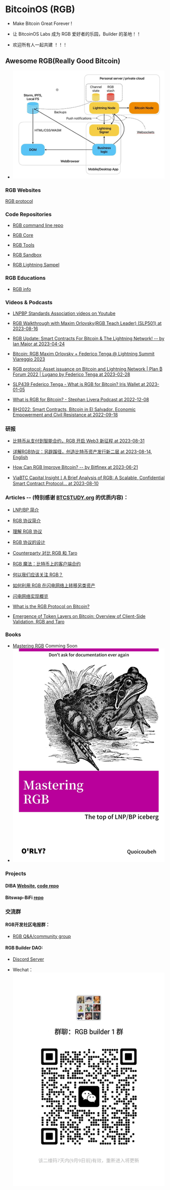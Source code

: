 
# BitcoinOS (RGB) 

- Make Bitcoin Great Forever ! 

- 让 BitcoinOS Labs 成为 RGB 爱好者的乐园，Builder 的圣地！！

- 欢迎所有人一起共建 ！！！

## Awesome RGB(Really Good Bitcoin)

- ![avatar](./images/web4.jpg)


### RGB Websites

[RGB protocol](https://rgb.tech/)

### Code Repositories
    
- [RGB command line repo](https://github.com/RGB-WG/rgb)

- [RGB Core](https://github.com/RGB-WG/rgb-core)
  
- [RGB Tools](https://github.com/RGB-Tools)
  
- [RGB Sandbox](https://github.com/RGB-Tools/rgb-sandbox)
  
- [RGB Lightning Sampel](https://github.com/RGB-Tools/rgb-lightning-sample)
    
### RGB Educations

- [RGB info](https://rgb.info/)
  
### Videos & Podcasts

- [LNPBP Standards Association videos on Youtube](https://www.youtube.com/@LNPBP)

- [RGB Walkthrough with Maxim Orlovsky(RGB Teach Leader) (SLP501) at 2023-08-16](https://www.youtube.com/watch?v=O3_lNNopDJ0&t=747s)

- [RGB Update: Smart Contracts For Bitcoin & The Lightning Network! -- by Ian Major at 2023-04-24](https://www.youtube.com/watch?v=y2Ak970WpkA)

- [Bitcoin: RGB Maxim Orlovsky + Federico Tenga @ Lightning Summit Viareggio 2023](https://www.youtube.com/watch?v=6U72EKyoDno&ab_channel=MassimoMusumeci)

- [RGB protocol: Asset issuance on Bitcoin and Lightning Network | Plan ₿ Forum 2022 | Lugano by Federico Tenga at 2023-02-28](https://www.youtube.com/watch?v=WBnMiHQCt6g&ab_channel=LuganoPlanB)

- [SLP439 Federico Tenga - What is RGB for Bitcoin? Iris Wallet at 2023-01-05](https://www.youtube.com/watch?v=B33lV99eG3Q&t=61s&ab_channel=StephanLivera)
  
- [What is RGB for Bitcoin? - Stephan Livera Podcast at 2022-12-08](https://stephanlivera.com/episode/439/)
  
- [BH2022: Smart Contracts, Bitcoin in El Salvador, Economic Empowerment and Civil Resistance at 2022-09-18](https://www.youtube.com/watch?v=43sqrqfrD9Y&ab_channel=HodlHodl)
  

### 研报
    
- [比特币从支付到智能合约，RGB 开启 Web3 新征程 at 2023-08-31](https://learnblockchain.cn/article/6475)
  
- [详解RGB协议：另辟蹊径，创造比特币资产发行新二层 at 2023-08-14](https://www.panewslab.com/zh/articledetails/xex71e66.html), [English](https://www.cointime.com/news/driving-mass-adoption-of-crypto-81155)
    
- [How Can RGB Improve Bitcoin? -- by Bitfinex at 2023-06-21](https://blog.bitfinex.com/education/how-can-rgb-improve-bitcoin/)
      
- [ViaBTC Capital Insight丨A Brief Analysis of RGB: A Scalable, Confidential Smart Contract Protocol… at 2023-08-10](https://medium.com/@ViaBTC_Capital/viabtc-capital-insight丨a-brief-analysis-of-rgb-a-scalable-confidential-smart-contract-protocol-b449f7dbb323)
  
    
### Articles  -- (特别感谢 [BTCSTUDY.org](http://BTCSTUDY.org) 的优质内容)：
       
- [LNP/BP 简介](https://www.btcstudy.org/2022/04/01/LNP-BP-a-gentle-introduction/)
    
- [RGB 协议简介](https://www.btcstudy.org/2021/12/01/a-brief-introduction-to-rgb-protocols/)
    
- [理解 RGB 协议](https://www.btcstudy.org/2022/04/24/understanding-rgb-protocol/)
    
- [RGB 协议的设计](https://www.btcstudy.org/2023/01/10/overview-of-the-main-concepts-and-features-of-the-rgb-design/)
    
- [Counterparty 对比 RGB 和 Taro](https://www.btcstudy.org/2022/11/10/counterparty-vs-rgb-vs-taro/)
    
- [RGB 魔法：比特币上的客户端合约](https://www.btcstudy.org/2022/11/27/rgb-magic-client-contracts-on-bitcoin/)
    
- [何以我们应该关注 RGB？](https://www.btcstudy.org/2023/03/20/what-is-rgb-and-why-should-i-care/)
    
- [如何利用 RGB 在闪电网络上转移另类资产](https://www.btcstudy.org/2023/04/09/how-rgb-enables-altcoins-on-bitcoin/)
    
- [闪电网络实现概览](https://www.btcstudy.org/2021/12/07/an-overview-of-lightning-network-implementations/)

- [What is the RGB Protocol on Bitcoin?](https://trustmachines.co/learn/what-is-the-rgb-protocol-on-bitcoin/)

- [Emergence of Token Layers on Bitcoin: Overview of Client-Side Validation, RGB and Taro](https://medium.com/diamond-hands/release-of-new-report-emergence-of-token-layers-on-bitcoin-overview-of-client-side-validation-f3ae271ca283)
    

### Books

- [Mastering RGB](https://twitter.com/weedcoder/status/1692268657529802790) Comming Soon 
- ![avatar](./images/mastering-rgb.jpg)
  
### Projects

#### DIBA [Website](https://diba.io), [code repo](https://github.com/diba-io/bitmask-core)

#### Bitswap-BiFi [repo](https://github.com/BitSwap-BiFi/Bitswap-core)
 
### 交流群  
    
#### RGB开发社区电报群：
    
- [RGB Q&A/community group](https://t.me/rgbtelegram)
    
#### RGB Builder DAO:
    
- [Discord Server](https://discord.gg/aagDjy3s)
    
- Wechat：![avatar](images/rgb-wechat.jpg)

